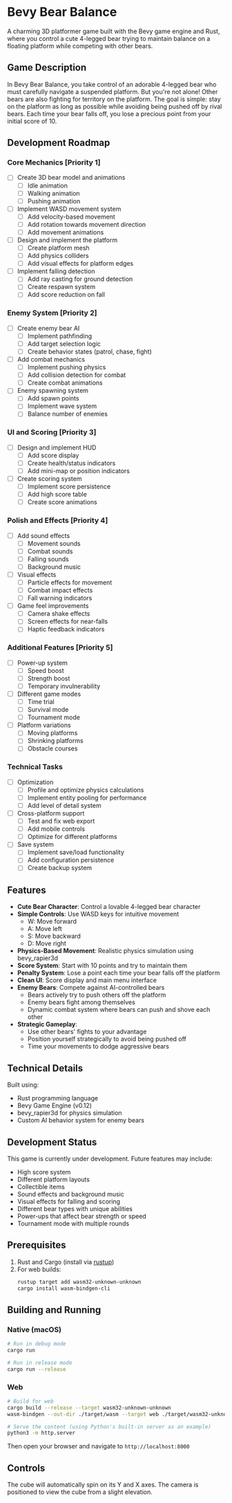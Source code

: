# Bevy Bear Balance

A charming 3D platformer game built with the Bevy game engine and Rust, where you control a cute 4-legged bear trying to maintain balance on a floating platform while competing with other bears.

## Game Description

In Bevy Bear Balance, you take control of an adorable 4-legged bear who must carefully navigate a suspended platform. But you're not alone! Other bears are also fighting for territory on the platform. The goal is simple: stay on the platform as long as possible while avoiding being pushed off by rival bears. Each time your bear falls off, you lose a precious point from your initial score of 10.

## Development Roadmap

### Core Mechanics [Priority 1]
- [ ] Create 3D bear model and animations
  - [ ] Idle animation
  - [ ] Walking animation
  - [ ] Pushing animation
- [ ] Implement WASD movement system
  - [ ] Add velocity-based movement
  - [ ] Add rotation towards movement direction
  - [ ] Add movement animations
- [ ] Design and implement the platform
  - [ ] Create platform mesh
  - [ ] Add physics colliders
  - [ ] Add visual effects for platform edges
- [ ] Implement falling detection
  - [ ] Add ray casting for ground detection
  - [ ] Create respawn system
  - [ ] Add score reduction on fall

### Enemy System [Priority 2]
- [ ] Create enemy bear AI
  - [ ] Implement pathfinding
  - [ ] Add target selection logic
  - [ ] Create behavior states (patrol, chase, fight)
- [ ] Add combat mechanics
  - [ ] Implement pushing physics
  - [ ] Add collision detection for combat
  - [ ] Create combat animations
- [ ] Enemy spawning system
  - [ ] Add spawn points
  - [ ] Implement wave system
  - [ ] Balance number of enemies

### UI and Scoring [Priority 3]
- [ ] Design and implement HUD
  - [ ] Add score display
  - [ ] Create health/status indicators
  - [ ] Add mini-map or position indicators
- [ ] Create scoring system
  - [ ] Implement score persistence
  - [ ] Add high score table
  - [ ] Create score animations

### Polish and Effects [Priority 4]
- [ ] Add sound effects
  - [ ] Movement sounds
  - [ ] Combat sounds
  - [ ] Falling sounds
  - [ ] Background music
- [ ] Visual effects
  - [ ] Particle effects for movement
  - [ ] Combat impact effects
  - [ ] Fall warning indicators
- [ ] Game feel improvements
  - [ ] Camera shake effects
  - [ ] Screen effects for near-falls
  - [ ] Haptic feedback indicators

### Additional Features [Priority 5]
- [ ] Power-up system
  - [ ] Speed boost
  - [ ] Strength boost
  - [ ] Temporary invulnerability
- [ ] Different game modes
  - [ ] Time trial
  - [ ] Survival mode
  - [ ] Tournament mode
- [ ] Platform variations
  - [ ] Moving platforms
  - [ ] Shrinking platforms
  - [ ] Obstacle courses

### Technical Tasks
- [ ] Optimization
  - [ ] Profile and optimize physics calculations
  - [ ] Implement entity pooling for performance
  - [ ] Add level of detail system
- [ ] Cross-platform support
  - [ ] Test and fix web export
  - [ ] Add mobile controls
  - [ ] Optimize for different platforms
- [ ] Save system
  - [ ] Implement save/load functionality
  - [ ] Add configuration persistence
  - [ ] Create backup system

## Features

- **Cute Bear Character**: Control a lovable 4-legged bear character
- **Simple Controls**: Use WASD keys for intuitive movement
  - W: Move forward
  - A: Move left
  - S: Move backward
  - D: Move right
- **Physics-Based Movement**: Realistic physics simulation using bevy_rapier3d
- **Score System**: Start with 10 points and try to maintain them
- **Penalty System**: Lose a point each time your bear falls off the platform
- **Clean UI**: Score display and main menu interface
- **Enemy Bears**: Compete against AI-controlled bears
  - Bears actively try to push others off the platform
  - Enemy bears fight among themselves
  - Dynamic combat system where bears can push and shove each other
- **Strategic Gameplay**: 
  - Use other bears' fights to your advantage
  - Position yourself strategically to avoid being pushed off
  - Time your movements to dodge aggressive bears

## Technical Details

Built using:
- Rust programming language
- Bevy Game Engine (v0.12)
- bevy_rapier3d for physics simulation
- Custom AI behavior system for enemy bears

## Development Status

This game is currently under development. Future features may include:
- High score system
- Different platform layouts
- Collectible items
- Sound effects and background music
- Visual effects for falling and scoring
- Different bear types with unique abilities
- Power-ups that affect bear strength or speed
- Tournament mode with multiple rounds

## Prerequisites

1. Rust and Cargo (install via [rustup](https://rustup.rs/))
2. For web builds:
   ```bash
   rustup target add wasm32-unknown-unknown
   cargo install wasm-bindgen-cli
   ```

## Building and Running

### Native (macOS)

```bash
# Run in debug mode
cargo run

# Run in release mode
cargo run --release
```

### Web

```bash
# Build for web
cargo build --release --target wasm32-unknown-unknown
wasm-bindgen --out-dir ./target/wasm --target web ./target/wasm32-unknown-unknown/release/bevy-demo.wasm

# Serve the content (using Python's built-in server as an example)
python3 -m http.server
```

Then open your browser and navigate to `http://localhost:8000`

## Controls

The cube will automatically spin on its Y and X axes. The camera is positioned to view the cube from a slight elevation. 